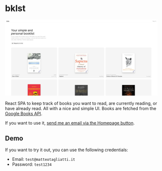 # bklst

![Cover](./public/cover.png)

React SPA to keep track of books you want to read, are currently reading, or have already read. All with a nice and simple UI. Books are fetched from the [Google Books API](https://developers.google.com/books).

If you want to use it, [send me an email via the Homepage button](bklst.matteotagliatti.it).

## Demo

If you want to try it out, you can use the following credentials:

- Email: `test@matteotagliatti.it`
- Password: `test1234`
